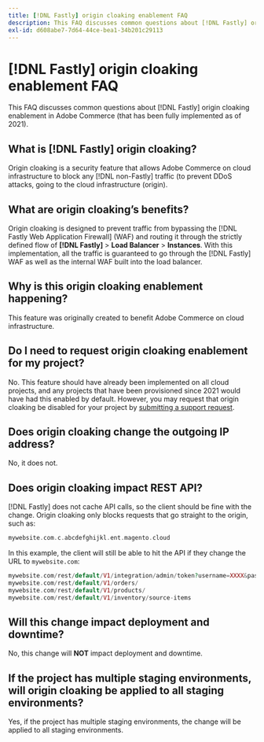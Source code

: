 ```yaml
---
title: [!DNL Fastly] origin cloaking enablement FAQ
description: This FAQ discusses common questions about [!DNL Fastly] origin cloaking enablement in Adobe Commerce (that has been fully implemented as of 2021).
exl-id: d608abe7-7d64-44ce-bea1-34b201c29113
---
```

# [!DNL Fastly] origin cloaking enablement FAQ

This FAQ discusses common questions about [!DNL Fastly] origin cloaking enablement in Adobe Commerce (that has been fully implemented as of 2021).

## What is [!DNL Fastly] origin cloaking?

Origin cloaking is a security feature that allows Adobe Commerce on cloud infrastructure to block any [!DNL non-Fastly] traffic (to prevent DDoS attacks, going to the cloud infrastructure (origin).

## What are origin cloaking’s benefits?

Origin cloaking is designed to prevent traffic from bypassing the [!DNL Fastly Web Application Firewall] (WAF) and routing it through the strictly defined flow of **[!DNL Fastly]** > **Load Balancer** > **Instances**. With this implementation, all the traffic is guaranteed to go through the [!DNL Fastly] WAF as well as the internal WAF built into the load balancer.

## Why is this origin cloaking enablement happening?

This feature was originally created to benefit Adobe Commerce on cloud infrastructure.

## Do I need to request origin cloaking enablement for my project?

No. This feature should have already been implemented on all cloud projects, and any projects that have been provisioned since 2021 would have had this enabled by default. However, you may request that origin cloaking be disabled for your project by [submitting a support request](help/help-center-guide/help-center/magento-help-center-user-guide.md#submit-ticket).

## Does origin cloaking change the outgoing IP address?

No, it does not.

## Does origin cloaking impact REST API?

[!DNL Fastly] does not cache API calls, so the client should be fine with the change. Origin cloaking only blocks requests that go straight to the origin, such as:

```php
mywebsite.com.c.abcdefghijkl.ent.magento.cloud
```

In this example, the client will still be able to hit the API if they change the URL to ``mywebsite.com``:

```php
mywebsite.com/rest/default/V1/integration/admin/token?username=XXXX&password=XXXXX;
mywebsite.com/rest/default/V1/orders/
mywebsite.com/rest/default/V1/products/
mywebsite.com/rest/default/V1/inventory/source-items
```

## Will this change impact deployment and downtime?

No, this change will **NOT** impact deployment and downtime.

## If the project has multiple staging environments, will origin cloaking be applied to all staging environments?

Yes, if the project has multiple staging environments, the change will be applied to all staging environments.
